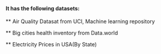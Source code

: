 #### It has the following datasets:

** Air Quality Datasat from UCI, Machine learning repository

** Big cities health inventory from Data.world

** Electricity Prices in USA(By State)
